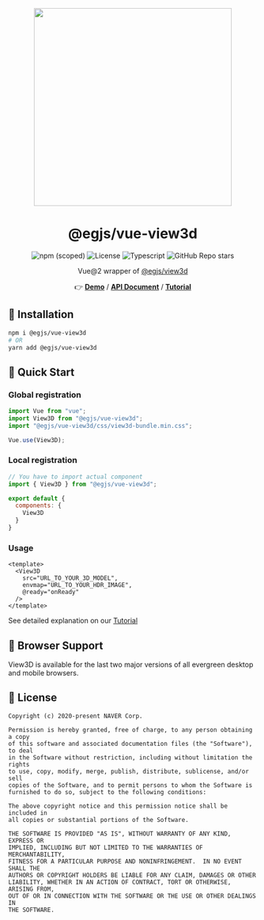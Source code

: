 <center>

<img width="400" src="https://naver.github.io/egjs-view3d/poster/cube.png">

# @egjs/vue-view3d

<img alt="npm (scoped)" src="https://img.shields.io/npm/v/@egjs/vue-view3d?logo=npm"></img>
<img alt="License" src="https://img.shields.io/github/license/naver/egjs-view3d" />
<img alt="Typescript" src="https://img.shields.io/static/v1.svg?label=&message=TypeScript&color=294E80&style=flat-square&logo=typescript" />
<img alt="GitHub Repo stars" src="https://img.shields.io/github/stars/naver/egjs-view3d?style=social" />

Vue@2 wrapper of <a href="https://github.com/naver/egjs-view3d">@egjs/view3d</a>

👉 **[Demo](https://naver.github.io/egjs-view3d)** / **[API Document](https://naver.github.io/egjs-view3d/docs/api/View3D)** / **[Tutorial](https://naver.github.io/egjs-view3d/docs/)**

</center>

## 🔹 Installation

```sh
npm i @egjs/vue-view3d
# OR
yarn add @egjs/vue-view3d
```

## 🔹 Quick Start
### Global registration
```js
import Vue from "vue";
import View3D from "@egjs/vue-view3d";
import "@egjs/vue-view3d/css/view3d-bundle.min.css";

Vue.use(View3D);
```

### Local registration
```js
// You have to import actual component
import { View3D } from "@egjs/vue-view3d";

export default {
  components: {
    View3D
  }
}
```

### Usage
```vue
<template>
  <View3D
    src="URL_TO_YOUR_3D_MODEL",
    envmap="URL_TO_YOUR_HDR_IMAGE",
    @ready="onReady"
  />
</template>
```

See detailed explanation on our [Tutorial](https://naver.github.io/egjs-view3d/docs/)

## 🔹 Browser Support
View3D is available for the last two major versions of all evergreen desktop and mobile browsers.

## 🔹 License
```
Copyright (c) 2020-present NAVER Corp.

Permission is hereby granted, free of charge, to any person obtaining a copy
of this software and associated documentation files (the "Software"), to deal
in the Software without restriction, including without limitation the rights
to use, copy, modify, merge, publish, distribute, sublicense, and/or sell
copies of the Software, and to permit persons to whom the Software is
furnished to do so, subject to the following conditions:

The above copyright notice and this permission notice shall be included in
all copies or substantial portions of the Software.

THE SOFTWARE IS PROVIDED "AS IS", WITHOUT WARRANTY OF ANY KIND, EXPRESS OR
IMPLIED, INCLUDING BUT NOT LIMITED TO THE WARRANTIES OF MERCHANTABILITY,
FITNESS FOR A PARTICULAR PURPOSE AND NONINFRINGEMENT.  IN NO EVENT SHALL THE
AUTHORS OR COPYRIGHT HOLDERS BE LIABLE FOR ANY CLAIM, DAMAGES OR OTHER
LIABILITY, WHETHER IN AN ACTION OF CONTRACT, TORT OR OTHERWISE, ARISING FROM,
OUT OF OR IN CONNECTION WITH THE SOFTWARE OR THE USE OR OTHER DEALINGS IN
THE SOFTWARE.
```

